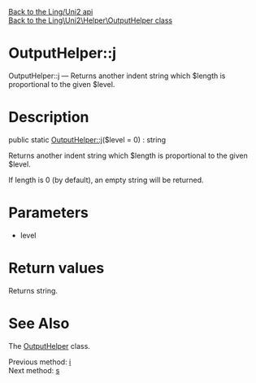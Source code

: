 [Back to the Ling/Uni2 api](https://github.com/lingtalfi/Uni2/blob/master/doc/api/Ling/Uni2.md)<br>
[Back to the Ling\Uni2\Helper\OutputHelper class](https://github.com/lingtalfi/Uni2/blob/master/doc/api/Ling/Uni2/Helper/OutputHelper.md)


OutputHelper::j
================



OutputHelper::j — Returns another indent string which $length is proportional to the given $level.




Description
================


public static [OutputHelper::j](https://github.com/lingtalfi/Uni2/blob/master/doc/api/Ling/Uni2/Helper/OutputHelper/j.md)($level = 0) : string




Returns another indent string which $length is proportional to the given $level.

If length is 0 (by default), an empty string will be returned.




Parameters
================


- level

    


Return values
================

Returns string.








See Also
================

The [OutputHelper](https://github.com/lingtalfi/Uni2/blob/master/doc/api/Ling/Uni2/Helper/OutputHelper.md) class.

Previous method: [i](https://github.com/lingtalfi/Uni2/blob/master/doc/api/Ling/Uni2/Helper/OutputHelper/i.md)<br>Next method: [s](https://github.com/lingtalfi/Uni2/blob/master/doc/api/Ling/Uni2/Helper/OutputHelper/s.md)<br>

